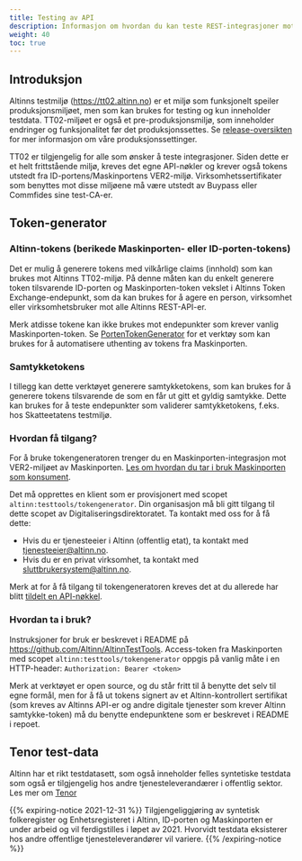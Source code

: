 ```yaml
---
title: Testing av API
description: Informasjon om hvordan du kan teste REST-integrasjoner mot Altinn
weight: 40
toc: true
---
```


## Introduksjon

Altinns testmiljø (https://tt02.altinn.no) er et miljø som funksjonelt speiler produksjonsmiljøet, men som kan brukes for testing og kun inneholder testdata. TT02-miljøet er også et pre-produksjonsmiljø, som inneholder endringer og funksjonalitet før det produksjonssettes. Se [release-oversikten](../../../../ny-funksjonalitet/prodsetting/) for mer informasjon om våre produksjonssettinger.

TT02 er tilgjengelig for alle som ønsker å teste integrasjoner. Siden dette er et helt frittstående miljø, kreves det egne API-nøkler og krever også tokens utstedt fra ID-portens/Maskinportens VER2-miljø. Virksomhetssertifikater som benyttes mot disse miljøene må være utstedt av Buypass eller Commfides sine test-CA-er.

## Token-generator

### Altinn-tokens (berikede Maskinporten- eller ID-porten-tokens)

Det er mulig å generere tokens med vilkårlige claims (innhold) som kan brukes mot Altinns TT02-miljø. På denne måten kan du enkelt generere token tilsvarende ID-porten og Maskinporten-token vekslet i Altinns Token Exchange-endepunkt, som da kan brukes for å agere en person, virksomhet eller virksomhetsbruker mot alle Altinns REST-API-er. 

Merk atdisse tokene kan ikke brukes mot endepunkter som krever vanlig Maskinporten-token. Se [PortenTokenGenerator](https://github.com/Altinn/MaskinportenTokenGenerator) for et verktøy som kan brukes for å automatisere uthenting av tokens fra Maskinporten.

### Samtykketokens

I tillegg kan dette verktøyet generere samtykketokens, som kan brukes for å generere tokens tilsvarende de som en får ut gitt et gyldig samtykke. Dette kan brukes for å teste endepunkter som validerer samtykketokens, f.eks. hos Skatteetatens testmiljø.

### Hvordan få tilgang?

For å bruke tokengeneratoren trenger du en Maskinporten-integrasjon mot VER2-miljøet av Maskinporten. [Les om hvordan du tar i bruk Maskinporten som konsument](https://samarbeid.digdir.no/maskinporten/konsument/119).

Det må opprettes en klient som er provisjonert med scopet `altinn:testtools/tokengenerator`. Din organisasjon må bli gitt tilgang til dette scopet av Digitaliseringsdirektoratet. Ta kontakt med oss for å få dette:

* Hvis du er tjenesteeier i Altinn (offentlig etat), ta kontakt med tjenesteeier@altinn.no. 
* Hvis du er en privat virksomhet, ta kontakt med sluttbrukersystem@altinn.no. 

Merk at for å få tilgang til tokengeneratoren kreves det at du allerede har blitt [tildelt en API-nøkkel](../).

### Hvordan ta i bruk?

Instruksjoner for bruk er beskrevet i README på https://github.com/Altinn/AltinnTestTools. Access-token fra Maskinporten med scopet `altinn:testtools/tokengenerator` oppgis på vanlig måte i en HTTP-header: `Authorization: Bearer <token>`

Merk at verktøyet er open source, og du står fritt til å benytte det selv til egne formål, men for å få ut tokens signert av et Altinn-kontrollert sertifikat (som kreves av Altinns API-er og andre digitale tjenester som krever Altinn samtykke-token) må du benytte endepunktene som er beskrevet i README i repoet.

## Tenor test-data

Altinn har et rikt testdatasett, som også inneholder felles syntetiske testdata som også er tilgjengelig hos andre tjenesteleverandærer i offentlig sektor. Les mer om [Tenor](https://www.digdir.no/digitale-felleslosninger/tenor-testdatasok/1284)

{{% expiring-notice 2021-12-31 %}}
Tilgjengeliggjøring av syntetisk folkeregister og Enhetsregisteret i Altinn, ID-porten og Maskinporten er under arbeid og vil ferdigstilles i løpet av 2021. Hvorvidt testdata eksisterer hos andre offentlige tjenesteleverandører vil variere.
{{% /expiring-notice %}}
